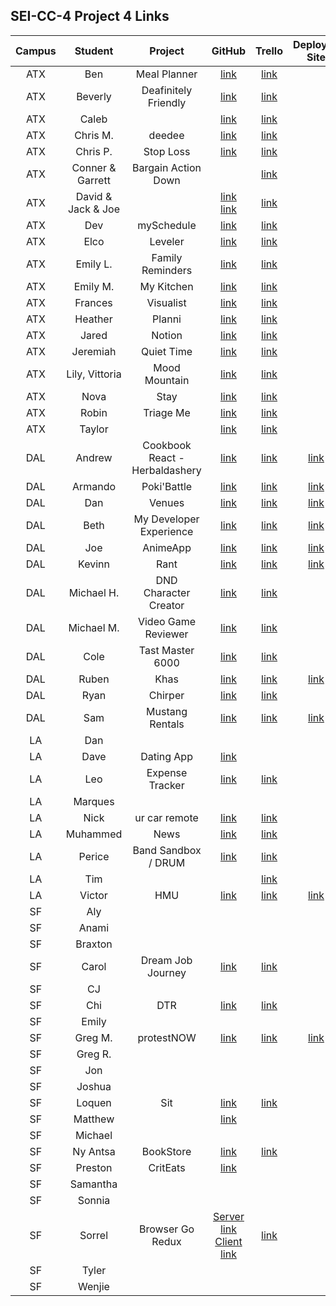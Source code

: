 ## SEI-CC-4 Project 4 Links 

| Campus | Student | Project | GitHub | Trello | Deployed Site |
|:----:|:---:|:---:|:---:|:---:|:---:|
| ATX | Ben | Meal Planner | [link](https://github.com/ManliestBen/meal-planner) | [link](https://trello.com/b/b1bb26Lr/meal-planner-app) |  |
| ATX | Beverly | Deafinitely Friendly | [link](https://github.com/beverlyosoria/deafinitely-friendly) | [link](https://trello.com/b/be5LAg1u/deafinitely-friendly) |  |
| ATX | Caleb |  | [link](https://github.com/snsaleh1/my-portfolio) | [link](https://trello.com/b/FmkGXhgK/react-portfolio-unit-4) |  |
| ATX | Chris M. | deedee | [link](https://github.com/mayfielc/deedee-react-project) | [link](https://trello.com/b/Y17u3w1E/unit-4-project) |  |
| ATX | Chris P. | Stop Loss | [link](https://github.com/600rrchris/stoploss) | [link](https://trello.com/b/AiWMNT88/stoploss) |  |
| ATX | Conner & Garrett | Bargain Action Down |  | [link](https://trello.com/b/QF0ggHbG/bargain-action-down) |  |
| ATX | David & Jack & Joe |  | [link](https://github.com/baeddavid/G2G)<br>[link](https://github.com/baeddavid/G2G-API) | [link](https://trello.com/b/mncwglez/project-devutantes) |  |
| ATX | Dev | mySchedule | [link](https://github.com/Dev-94/mySchedule_React_Node) | [link](https://trello.com/b/XU623uZo/myschedule) |  |
| ATX | Elco | Leveler | [link](https://github.com/eag58914/leveler-app) | [link](https://trello.com/b/UyY44mPq/leveler) |  |
| ATX | Emily L. | Family Reminders | [link](https://github.com/emgrebe/Family-Reminders-App) | [link](https://trello.com/b/qERbcW9p/project-4) |  |
| ATX | Emily M. | My Kitchen | [link](https://github.com/efm0004/mykitchen) | [link](https://trello.com/b/rPAKVynp/unit-4-project) |  |
| ATX | Frances | Visualist | [link](https://github.com/fcancio/Visualist-MERN) | [link](https://trello.com/b/NwinFdpS/visualist) |  |
| ATX | Heather | Planni | [link](https://github.com/MetaHeather/planni) | [link](https://trello.com/b/sv52IfVC/project-4) |  |
| ATX | Jared | Notion | [link](https://github.com/jrodriguez082046/notion-react) | [link](https://trello.com/b/u2iOmXUR/unit-4-project-notion) |  |
| ATX | Jeremiah | Quiet Time | [link](https://github.com/JMHGZ/quiet-time) | [link](https://trello.com/b/i7CFQ1BD/project-4) |  |
| ATX | Lily, Vittoria | Mood Mountain | [link](https://github.com/lilymbest/MoodMountain) | [link](https://trello.com/b/MtRJppKw/moodtracker) |  |
| ATX | Nova | Stay | [link](https://github.com/nhasley/Stay-React-NodeJS) | [link](https://trello.com/b/89OHVs6a/project-4) |  |
| ATX | Robin | Triage Me | [link](https://github.com/robified/triage-me) | [link](https://trello.com/b/7Zi0Jx0e/unit-4-project-triageme) |  |
| ATX | Taylor |  | [link](https://github.com/tlacerte/Restaurant-Website) | [link](https://trello.com/b/IT5wCv90/project-4) |  |
| DAL | Andrew | Cookbook React - Herbaldashery |[link](https://github.com/atheismann/herbaldashery-cookbook)| [link](https://trello.com/b/JRagqZE3/p4-cookbook-react)| [link](https://herbaldashery-cookbook.herokuapp.com/)|
| DAL | Armando | Poki'Battle |[link](https://github.com/Drag49487Jr/Poki-Battle)|[link](https://trello.com/b/nbFwi2ll/project-4mern-stack)|[link](https://pokibattle.herokuapp.com/)|
| DAL | Dan | Venues |[link](https://github.com/dc3430/Venues)|[link](https://trello.com/b/foPvTfB7/venues)| [link](https://venues29.herokuapp.com/)|
| DAL | Beth | My Developer Experience | [link](https://github.com/bethsmith0623/MyDeveloperExperience)| [link](https://trello.com/b/OLuLa5rg/my-developer-experience) | [link](http://my-developer-experience.herokuapp.com/)|
| DAL | Joe | AnimeApp |[link](https://github.com/Jhunted/my-project-4.git)|[link](https://trello.com/b/C1wgVQz9/animapp)| [link](https://react-animapp.herokuapp.com/)|
| DAL | Kevinn | Rant |[link](https://github.com/kevinnarbas/rant-react) |[link](https://trello.com/b/kc8TpBdV/rant)|[link](https://rant-react.herokuapp.com/)|
| DAL | Michael H. | DND Character Creator | [link](https://github.com/mhinte91/DnD-Character-Creator)| [link](https://trello.com/b/9Rt7Q04S/dd-character-creator)|  |
| DAL | Michael M. | Video Game Reviewer | [link](https://github.com/Mad-Hatter-1865/Project-4)|[link](https://trello.com/b/wuNMyZfi/project-4)|  |
| DAL | Cole | Tast Master 6000 | [link](https://github.com/41Holmes41/taskmaster6000)|[link](https://trello.com/b/UTOmquNt/project-4)|  |
| DAL | Ruben |Khas |[link](https://github.com/rcaceres1/khas)|[link](https://trello.com/b/FXHeJjML/khas)|[link](https://khas-app.herokuapp.com/)|
| DAL | Ryan | Chirper | [link](https://github.com/RyanPGeorge/chirper)|[link](https://trello.com/b/iQjnl53i/project-4)|  |
| DAL | Sam | Mustang Rentals | [link](https://github.com/samiduara/Mustangs-Rentals)|[link](https://trello.com/b/QhedZESk/mustang-rentals)| [link](https://mustang-rentals.herokuapp.com/)|
| LA | Dan |  |  |  |  |
| LA | Dave | Dating App | [link](https://github.com/davekoncsol/dating-app) |  |  |
| LA | Leo | Expense Tracker | [link](https://github.com/leonelRos/react-expenses-tracker) | [link](https://trello.com/b/HXFTLouQ/expenses-tracker) |  |
| LA | Marques |  |  |  |  |
| LA | Nick | ur car remote | [link](https://github.com/nbai123/ur-car-remote) | [link](https://trello.com/b/cH8RnkU2/project-4) |  |
| LA | Muhammed | News | [link](https://github.com/qadanm/news) | [link](https://trello.com/b/zFotVVBA/news) |  |
| LA | Perice | Band Sandbox / DRUM | [link](https://github.com/perice-pope/band-sandbox) | [link](https://trello.com/b/dKWghBAz/band-sandbox-drum) |  |
| LA | Tim |  |  | [link](https://trello.com/b/rJ98DDss/actors-acting) |  |
| LA | Victor | HMU | [link](https://github.com/TimeForZeros/hmu-react-app) | [link](https://trello.com/b/r5Z7HiCh/hmu-react-project) |  [link](http://hitmeupfam.herokuapp.com/)|
| SF | Aly |  |  |  |  |
| SF | Anami |  |  |  |  |
| SF | Braxton |  |  |  |  |
| SF | Carol | Dream Job Journey | [link](https://github.com/carolsand/dreamjobjourney) | [link](https://trello.com/b/MFY1yOJn/dreamjobjourney) |  |
| SF | CJ |  |  |  |  |
| SF | Chi | DTR | [link](https://github.com/Chi37/dtr) | [link](https://trello.com/b/bDsqurUy/dtr) |  |
| SF | Emily |  |  |  |  |
| SF | Greg M. | protestNOW | [link](https://github.com/g-merrill/protestNOW) | [link](https://trello.com/b/dqiD1ZvO/protestnow) | [link](https://protest-now.herokuapp.com/) |
| SF | Greg R. |  |  |  |  |
| SF | Jon |  |  |  |  |
| SF | Joshua |  |  |  |  |
| SF | Loquen | Sit | [link](https://github.com/Loquen/sit) | [link](https://trello.com/b/ewloRYfv/sit-capstone-project) |  |
| SF | Matthew |  | [link](https://github.com/mrobin88/mtg-pile) |  |  |
| SF | Michael |  |  |  |  |
| SF | Ny Antsa | BookStore | [link](https://github.com/NyAntsaR/BookStore) | [link](https://trello.com/b/M8N2tnfa/bookstore) |  |
| SF | Preston | CritEats | [link](https://github.com/prestonhom/CritEats) |  |  |
| SF | Samantha |  |  |  |  |
| SF | Sonnia |  |  |  |  |
| SF | Sorrel | Browser Go Redux | [Server link](https://github.com/sorrelbri/browser-go-api)<br>[Client link](https://github.com/sorrelbri/browser-go-react) | [link](https://trello.com/b/1AeJJ5PK/browser-go-redux) |  |
| SF | Tyler |  |  |  |  |
| SF | Wenjie |  |  |  |  |

